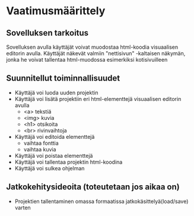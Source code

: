 # Vaatimusmäärittely

## Sovelluksen tarkoitus
Sovelluksen avulla käyttäjät voivat muodostaa html-koodia visuaalisen editorin avulla. Käyttäjät näkevät valmiin "nettisivun" -kaltaisen näkymän, jonka he voivat tallentaa html-muodossa esimerkiksi kotisivuilleen

## Suunnitellut toiminnallisuudet
- Käyttäjä voi luoda uuden projektin
- Käyttäjä voi lisätä projektiin eri html-elementtejä visuaalisen editorin avulla
    - \<a> tekstiä
    - \<img> kuvia
    - \<h1> otsikoita
    - \<br> rivinvaihtoja
- Käyttäjä voi editoida elementtejä
    - vaihtaa fonttia
     - vaihtaa kuvia
- Käyttäjä voi poistaa elementtejä
- Käyttäjä voi tallentaa projektin html-koodina
- Käyttäjä voi sulkea ohjelman
## Jatkokehitysideoita (toteutetaan jos aikaa on)
- Projektien tallentaminen omassa formaatissa jatkokäsittelyä(load/save) varten
